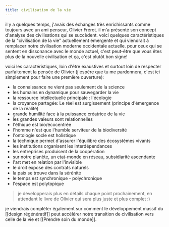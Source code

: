```yaml
---
title: civilisation de la vie
---
```


il y a quelques temps, j'avais des échanges très enrichissants comme toujours avec un ami penseur, Olivier Frérot. il m'a présenté son concept d'analyse des civilisations qui se succèdent.
voici quelques caractéristiques de la "civilisation de la vie" actuellement émergente et qui viendrait à remplacer notre civilisation moderne occidentale actuelle. pour ceux qui se sentent en dissonance avec le monde actuel, c'est peut-être que vous êtes plus de la nouvelle civilisation et ça, c'est plutôt bon signe!

voici les caractéristiques, loin d'être exaustives et surtout loin de respecter parfaitement la pensée de Olivier (j'espère que tu me pardonnera, c'est ici simplement pour faire une première ouverture):

- la connaissance ne vient pas seulement de la science
- les humains en dynamique pour sauvegarder la vie
- la ressource intellectuelle principale : l'écologie
- la croyance partagée: Le réel est surgissement (principe d'émergence de la réalité)
- grande humilité face à la puissance créatrice de la vie
- les grandes valeurs sont relationnelles
- l'éthique est bio/écocentrée
- l'homme n'est que l'humble serviteur de la biodiversité
- l'ontologie socle est holistique
- la technique permet d'assurer l'équilibre des écosystèmes vivants
- les institutions organisent les interdépendances
- les entreprises produisent de la coopération
- sur notre planète, un etat-monde en réseau, subsidiarité ascendante
- l'art met en relation par l'invisible
- le droit expose des contrats naturels
- la paix se trouve dans la sérénité
- le temps est synchronique - polychronique
- l'espace est polytopique

> je développerais plus en détails chaque point prochainement, en attendant le livre de Olivier qui sera plus juste et plus complet :)

je viendrais compléter également sur comment le développement massif du [[design régénératif]] peut accélérer notre transition de civilisation vers celle de la vie et [[Prendre soin du monde]].